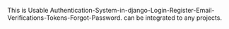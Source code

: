 This is Usable Authentication-System-in-django-Login-Register-Email-Verifications-Tokens-Forgot-Password.
can be integrated to any projects.
